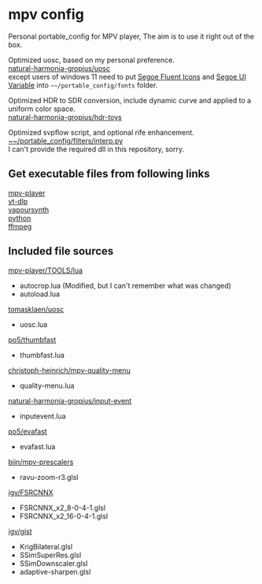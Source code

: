 # mpv config

Personal portable_config for MPV player, The aim is to use it right out of the box.

Optimized uosc, based on my personal preference.  
[natural-harmonia-gropius/uosc](https://github.com/natural-harmonia-gropius/uosc)  
except users of windows 11 need to put [Segoe Fluent Icons](https://aka.ms/SegoeFluentIcons) and [Segoe UI Variable](https://aka.ms/SegoeUIVariable) into `~~/portable_config/fonts` folder.

Optimized HDR to SDR conversion, include dynamic curve and applied to a uniform color space.  
[natural-harmonia-gropius/hdr-toys](https://github.com/natural-harmonia-gropius/hdr-toys)

Optimized svpflow script, and optional rife enhancement.  
[~~/portable_config/filters/interp.py](https://github.com/natural-harmonia-gropius/mpv_config/blob/master/portable_config/filters/interp.py)  
I can't provide the required dll in this repository, sorry.

## Get executable files from following links

[mpv-player](https://github.com/shinchiro/mpv-winbuild-cmake/releases)  
[yt-dlp](https://github.com/yt-dlp/yt-dlp/releases)  
[vapoursynth](https://github.com/vapoursynth/vapoursynth/releases)  
[python](https://www.python.org/downloads)  
[ffmpeg](https://www.gyan.dev/ffmpeg/builds/#release-builds)

## Included file sources

[mpv-player/TOOLS/lua](https://github.com/mpv-player/mpv/tree/master/TOOLS/lua)

- autocrop.lua (Modified, but I can't remember what was changed)
- autoload.lua

[tomasklaen/uosc](https://github.com/darsain/uosc)

- uosc.lua

[po5/thumbfast](https://github.com/po5/thumbfast)

- thumbfast.lua

[christoph-heinrich/mpv-quality-menu](https://github.com/christoph-heinrich/mpv-quality-menu)

- quality-menu.lua

[natural-harmonia-gropius/input-event](https://github.com/natural-harmonia-gropius/input-event)

- inputevent.lua

[po5/evafast](https://github.com/po5/evafast)

- evafast.lua

[bjin/mpv-prescalers](https://github.com/bjin/mpv-prescalers/tree/master/vulkan/compute)

- ravu-zoom-r3.glsl

[igv/FSRCNNX](https://github.com/igv/FSRCNN-TensorFlow/releases)

- FSRCNNX_x2_8-0-4-1.glsl
- FSRCNNX_x2_16-0-4-1.glsl

[igv/gist](https://gist.github.com/igv)

- KrigBilateral.glsl
- SSimSuperRes.glsl
- SSimDownscaler.glsl
- adaptive-sharpen.glsl
